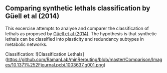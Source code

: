 ## Comparing synthetic lethals classification by Güell et al (2014)

This excercise attempts to analyse and comparer the classification of lethals as proposed by [Güell et al (2014)](http://journals.plos.org/ploscompbiol/article?id=10.1371/journal.pcbi.1003637#s4). The hypothesis is that synthetic lethals can be classified into plasticity and redundancy subtypes in metabolic networks. 

Classification:
![Classification Lethals]
(https://github.com/RamanLab/minRerouting/blob/master/Comparison/Images/10.1371%252Fjournal.pcbi.1003637.g001.png)
